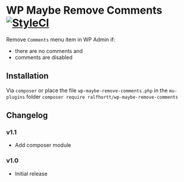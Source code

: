 # WP Maybe Remove Comments [![StyleCI](https://github.styleci.io/repos/205236496/shield?branch=master)](https://github.styleci.io/repos/205236496)

Remove `Comments` menu item in WP Admin if:

- there are no comments and
- comments are disabled

## Installation

Via `composer` or place the file `wp-maybe-remove-comments.php` in the `mu-plugins` folder
`composer require ralfhortt/wp-maybe-remove-comments`

## Changelog

### v1.1

- Add composer module

### v1.0

- Initial release
